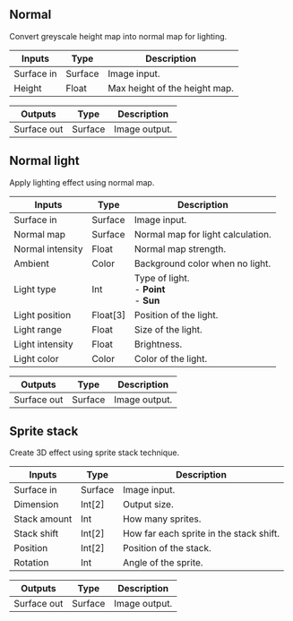 ## Normal

Convert greyscale height map into normal map for lighting.

| Inputs     | Type    | Description                   |
| ---------- | ------- | ----------------------------- |
| Surface in | Surface | Image input.                  |
| Height     | Float   | Max height of the height map. |

| Outputs     | Type    | Description   |
| ----------- | ------- | ------------- |
| Surface out | Surface | Image output. |

## Normal light

Apply lighting effect using normal map.

| Inputs           | Type     | Description                                    |
| ---------------- | -------- | ---------------------------------------------- |
| Surface in       | Surface  | Image input.                                   |
| Normal map       | Surface  | Normal map for light calculation.              |
| Normal intensity | Float    | Normal map strength.                           |
| Ambient          | Color    | Background color when no light.                |
| Light type       | Int      | Type of light.<br />- **Point**<br />- **Sun** |
| Light position   | Float[3] | Position of the light.                         |
| Light range      | Float    | Size of the light.                             |
| Light intensity  | Float    | Brightness.                                    |
| Light color      | Color    | Color of the light.                            |

| Outputs     | Type    | Description   |
| ----------- | ------- | ------------- |
| Surface out | Surface | Image output. |

## Sprite stack

Create 3D effect using sprite stack technique.

| Inputs       | Type    | Description                             |
| ------------ | ------- | --------------------------------------- |
| Surface in   | Surface | Image input.                            |
| Dimension    | Int[2]  | Output size.                            |
| Stack amount | Int     | How many sprites.                       |
| Stack shift  | Int[2]  | How far each sprite in the stack shift. |
| Position     | Int[2]  | Position of the stack.                  |
| Rotation     | Int     | Angle of the sprite.                    |

| Outputs     | Type    | Description   |
| ----------- | ------- | ------------- |
| Surface out | Surface | Image output. |

